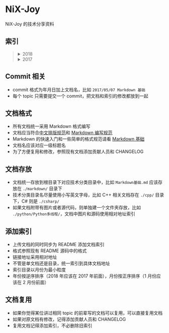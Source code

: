 # NiX-Joy

NiX-Joy 的技术分享资料

## 索引

<blockquote>
<details>
    <summary>2018</summary>
    <blockquote>
        <details>
            <summary>05</summary>
            <blockquote>
                <a href="java/java内存解析">java 内存解析</a>
            </blockquote>
        </details> 
        <details>
            <summary>06</summary>
            <blockquote>
                <a href="data-structure/平衡树--红黑树.md">红黑树的插入</a>
            </blockquote>
            <blockquote>
                <a href="java/并发">Java 并发</a>
            </blockquote>
        </details>
        <details>
            <summary>09</summary>
            <blockquote>
                <a href="GA/贝叶斯思维/贝叶斯入门.md">贝叶斯入门</a>
            </blockquote>
            <blockquote>
                <a href="android/异步消息处理机制与android服务/异步消息处理机制与Android服务.md">异步消息处理机制与Android服务</a>
            </blockquote>
            <blockquote>
                <a href="java/web请求过程/深入web请求过程.md">深入web请求过程</a>
            </blockquote>
            <blockquote>
                <a href="network/HTTP&HTTPS/HTTP&HTTPS.md">HTTP&HTTPS</a>
            </blockquote>
        </details>
        <details>
            <summary>10</summary>
            <blockquote>
                <a href="java/NIO入门/NIO 概述.md">NIO 概述</a>
            </blockquote>
            <blockquote>
                <a href="java/servlet重定向问题/Servlet重定向问题.md">Servlet重定向问题</a>
            </blockquote>
            <blockquote>
                <a href="GA/贝叶斯网络与神经网络/BayesNetwork.md">贝叶斯网络</a>
            </blockquote>
            <blockquote>
                <a href="GA/knapsackProblem/KnapsackProblem.md">背包问题</a>
            </blockquote>
		      	<blockquote>
                <a href="java/GC/GCmd.md">GC垃圾回收器</a>
            </blockquote>
            <blockquote>
                <a href="Linux/Linux间进程通信/Linux间进程通信.md">Linux间进程通信</a>
            </blockquote>
            <blockquote>
                <a href="js/JS预编译过程.md">JS预编译过程</a>
            </blockquote>
        </details>
        <details>
            <summary>11</summary>
            <blockquote>
                <a href="GA\遗传算法\GeneticAlgorithms.md">遗传算法</a>
            </blockquote>
            <blockquote>
                <a href="algorithm\KMP\KMP.md">kmp</a>
            </blockquote>
        </details>
        <details>
            <summary>12</summary>
            <blockquote>
                <a href="java/spring/JAVAEE_NORM.md">javaee规范</a>
            </blockquote>
            <blockquote>
                <a href="java/spring/SPRING_IOC.md">springIOC</a>
            </blockquote>
        </details>
	</blockquote>
</details>
<details>
    <summary>2017</summary>
    <blockquote>
    <details>
        <summary>05</summary>
        <blockquote>
            <a href="markdown/Markdown基础.md">Markdown 基础</a>
        </blockquote>
    </details>
    </blockquote>
</details>
</blockquote>

## Commit 相关

* commit 格式为年月日加上文档名，比如 `2017/05/07 Markdown 基础`
* 每个 topic 只需要提交一个 commit，把文档和索引的修改都放到一起 

## 文档格式

* 所有文档统一采用 Markdown 格式编写
* 文档应当符合[中文排版规范](https://github.com/sparanoid/chinese-copywriting-guidelines)和 [Markdown 编写规范](https://github.com/DavidAnson/markdownlint/blob/master/doc/Rules.md)
* Markdown 的快速入门和一些简单的格式规范请看 [Markdown 基础](markdown/Markdown基础.md)
* 文档名应该对应一级标题名
* 为了方便复用和修改，参照现有文档添加贡献人员和 CHANGELOG

## 文档存放

* 文档统一存放到根目录下对应技术分类目录中，比如 `Markdown基础.md` 应该存放在 `./markdown/` 目录下
* 技术分类目录名尽量使用小写英文字母，比如 C++ 相关文档存在 `./cpp/` 目录下，C# 则是 `./csharp/`
* 如果文档附带有图片或者源代码，则单独建一个文件夹存放，比如 `./python/Python多线程/`，文档中图片和源码使用相对地址索引

## 添加索引

* 上传文档的同时同步为 README 添加文档索引
* 格式参照现有 README 源码中的格式
* 链接地址采用相对地址
* 不管是单文档还是目录，统一索引到具体文档地址
* 索引目录以月份为最小粒度
* 年份按逆序排序（2018 年应该在 2017 年前面），月份按正序排序（1 月份应该在 2 月份前面）

## 文档复用

* 如果你觉得某位讲过相同 topic 的前辈写的文档可以复用，可以直接复用文档
* 如果对原文档有修改，记得添加贡献人员和 CHANGELOG
* 复用文档记得添加索引，不必删除旧索引

